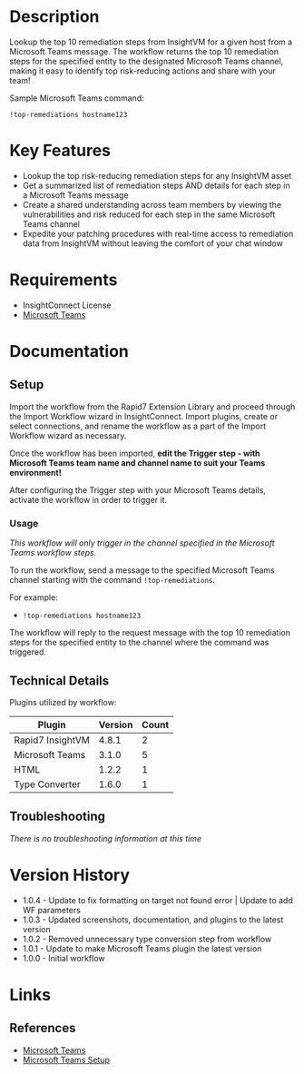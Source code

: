 # Description

Lookup the top 10 remediation steps from InsightVM for a given host from a Microsoft Teams message. The workflow returns the top 10 remediation steps for the specified entity to the designated Microsoft Teams channel, making it easy to identify top risk-reducing actions and share with your team!

Sample Microsoft Teams command:

`!top-remediations hostname123`

# Key Features

* Lookup the top risk-reducing remediation steps for any InsightVM asset
* Get a summarized list of remediation steps AND details for each step in a Microsoft Teams message
* Create a shared understanding across team members by viewing the vulnerabilities and risk reduced for each step in the same Microsoft Teams channel
* Expedite your patching procedures with real-time access to remediation data from InsightVM without leaving the comfort of your chat window

# Requirements

* InsightConnect License
* [Microsoft Teams](https://insightconnect.help.rapid7.com/docs/microsoft-teams)

# Documentation

## Setup

Import the workflow from the Rapid7 Extension Library and proceed through the Import Workflow wizard in InsightConnect. Import plugins, create or select connections, and rename the workflow as a part of the Import Workflow wizard as necessary.

Once the workflow has been imported, **edit the Trigger step - with Microsoft Teams team name and channel name to suit your Teams environment!**

After configuring the Trigger step with your Microsoft Teams details, activate the workflow in order to trigger it.

### Usage

*This workflow will only trigger in the channel specified in the Microsoft Teams workflow steps.*

To run the workflow, send a message to the specified Microsoft Teams channel starting with the command `!top-remediations`.

For example:

* `!top-remediations hostname123`

The workflow will reply to the request message with the top 10 remediation steps for the specified entity to the channel where the command was triggered.

## Technical Details

Plugins utilized by workflow:

|Plugin|Version|Count|
|----|----|--------|
|Rapid7 InsightVM|4.8.1|2|
|Microsoft Teams|3.1.0|5|
|HTML|1.2.2|1|
|Type Converter|1.6.0|1|

## Troubleshooting

_There is no troubleshooting information at this time_

# Version History

* 1.0.4 - Update to fix formatting on target not found error | Update to add WF parameters
* 1.0.3 - Updated screenshots, documentation, and plugins to the latest version
* 1.0.2 - Removed unnecessary type conversion step from workflow
* 1.0.1 - Update to make Microsoft Teams plugin the latest version
* 1.0.0 - Initial workflow

# Links

## References

* [Microsoft Teams](https://teams.microsoft.com)
* [Microsoft Teams Setup](https://insightconnect.help.rapid7.com/docs/microsoft-teams)
